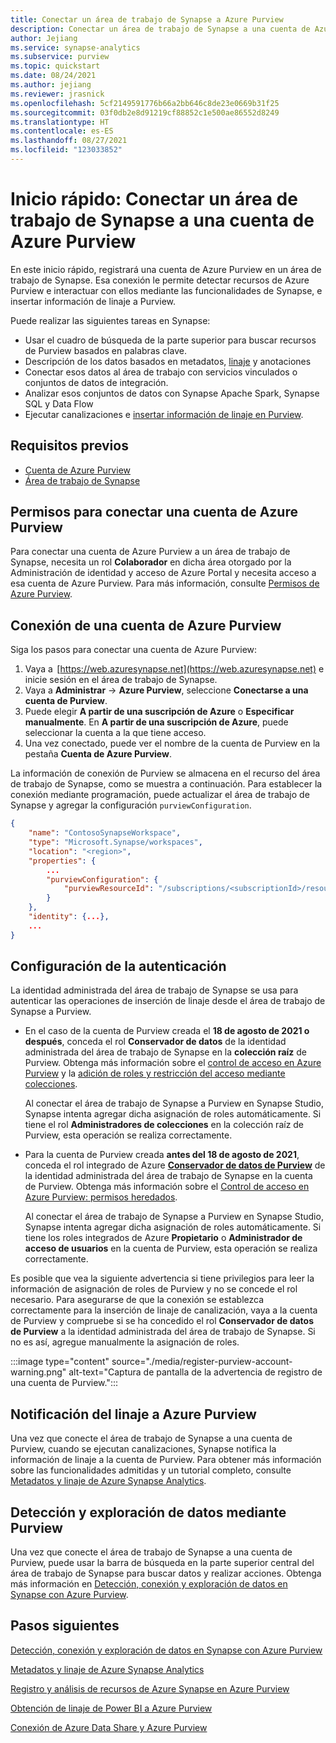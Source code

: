 ```yaml
---
title: Conectar un área de trabajo de Synapse a Azure Purview 
description: Conectar un área de trabajo de Synapse a una cuenta de Azure Purview.
author: Jejiang
ms.service: synapse-analytics
ms.subservice: purview
ms.topic: quickstart
ms.date: 08/24/2021
ms.author: jejiang
ms.reviewer: jrasnick
ms.openlocfilehash: 5cf2149591776b66a2bb646c8de23e0669b31f25
ms.sourcegitcommit: 03f0db2e8d91219cf88852c1e500ae86552d8249
ms.translationtype: HT
ms.contentlocale: es-ES
ms.lasthandoff: 08/27/2021
ms.locfileid: "123033852"
---
```

# <a name="quickstartconnect-a-synapse-workspace-to-an-azure-purview-account"></a>Inicio rápido: Conectar un área de trabajo de Synapse a una cuenta de Azure Purview

En este inicio rápido, registrará una cuenta de Azure Purview en un área de trabajo de Synapse. Esa conexión le permite detectar recursos de Azure Purview e interactuar con ellos mediante las funcionalidades de Synapse, e insertar información de linaje a Purview.

Puede realizar las siguientes tareas en Synapse:
- Usar el cuadro de búsqueda de la parte superior para buscar recursos de Purview basados en palabras clave. 
- Descripción de los datos basados en metadatos, [linaje](../../purview/catalog-lineage-user-guide.md) y anotaciones 
- Conectar esos datos al área de trabajo con servicios vinculados o conjuntos de datos de integración. 
- Analizar esos conjuntos de datos con Synapse Apache Spark, Synapse SQL y Data Flow 
- Ejecutar canalizaciones e [insertar información de linaje en Purview](../../purview/how-to-lineage-azure-synapse-analytics.md).

## <a name="prerequisites"></a>Requisitos previos 
- [Cuenta de Azure Purview](../../purview/create-catalog-portal.md) 
- [Área de trabajo de Synapse](../quickstart-create-workspace.md) 

## <a name="permissions-for-connecting-an-azure-purview-account"></a>Permisos para conectar una cuenta de Azure Purview 

Para conectar una cuenta de Azure Purview a un área de trabajo de Synapse, necesita un rol **Colaborador** en dicha área otorgado por la Administración de identidad y acceso de Azure Portal y necesita acceso a esa cuenta de Azure Purview. Para más información, consulte [Permisos de Azure Purview](../../purview/catalog-permissions.md).

## <a name="connect-an-azure-purview-account"></a>Conexión de una cuenta de Azure Purview  

Siga los pasos para conectar una cuenta de Azure Purview:

1. Vaya a  [https://web.azuresynapse.net](https://web.azuresynapse.net) e inicie sesión en el área de trabajo de Synapse. 
2. Vaya a **Administrar** -> **Azure Purview**, seleccione **Conectarse a una cuenta de Purview**.
3. Puede elegir **A partir de una suscripción de Azure** o **Especificar manualmente**. En **A partir de una suscripción de Azure**, puede seleccionar la cuenta a la que tiene acceso.
4. Una vez conectado, puede ver el nombre de la cuenta de Purview en la pestaña **Cuenta de Azure Purview**. 

La información de conexión de Purview se almacena en el recurso del área de trabajo de Synapse, como se muestra a continuación. Para establecer la conexión mediante programación, puede actualizar el área de trabajo de Synapse y agregar la configuración `purviewConfiguration`.

```json
{
    "name": "ContosoSynapseWorkspace",
    "type": "Microsoft.Synapse/workspaces",
    "location": "<region>",
    "properties": {
        ...
        "purviewConfiguration": {
            "purviewResourceId": "/subscriptions/<subscriptionId>/resourceGroups/<resourceGroupname>/providers/Microsoft.Purview/accounts/<PurviewAccountName>"
        }
    },
    "identity": {...},
    ...
}
```

## <a name="set-up-authentication"></a>Configuración de la autenticación

La identidad administrada del área de trabajo de Synapse se usa para autenticar las operaciones de inserción de linaje desde el área de trabajo de Synapse a Purview.

- En el caso de la cuenta de Purview creada el **18 de agosto de 2021 o después**, conceda el rol **Conservador de datos** de la identidad administrada del área de trabajo de Synapse en la **colección raíz** de Purview. Obtenga más información sobre el [control de acceso en Azure Purview](../../purview/catalog-permissions.md) y la [adición de roles y restricción del acceso mediante colecciones](../../purview/how-to-create-and-manage-collections.md#add-roles-and-restrict-access-through-collections).

    Al conectar el área de trabajo de Synapse a Purview en Synapse Studio, Synapse intenta agregar dicha asignación de roles automáticamente. Si tiene el rol **Administradores de colecciones** en la colección raíz de Purview, esta operación se realiza correctamente.

- Para la cuenta de Purview creada **antes del 18 de agosto de 2021**, conceda el rol integrado de Azure [**Conservador de datos de Purview**](../../role-based-access-control/built-in-roles.md#purview-data-curator) de la identidad administrada del área de trabajo de Synapse en la cuenta de Purview. Obtenga más información sobre el [Control de acceso en Azure Purview: permisos heredados](../../purview/catalog-permissions.md#legacy-permission-guide).

    Al conectar el área de trabajo de Synapse a Purview en Synapse Studio, Synapse intenta agregar dicha asignación de roles automáticamente. Si tiene los roles integrados de Azure **Propietario** o **Administrador de acceso de usuarios** en la cuenta de Purview, esta operación se realiza correctamente.

Es posible que vea la siguiente advertencia si tiene privilegios para leer la información de asignación de roles de Purview y no se concede el rol necesario. Para asegurarse de que la conexión se establezca correctamente para la inserción de linaje de canalización, vaya a la cuenta de Purview y compruebe si se ha concedido el rol **Conservador de datos de Purview** a la identidad administrada del área de trabajo de Synapse. Si no es así, agregue manualmente la asignación de roles.

:::image type="content" source="./media/register-purview-account-warning.png" alt-text="Captura de pantalla de la advertencia de registro de una cuenta de Purview.":::

## <a name="report-lineage-to-azure-purview"></a>Notificación del linaje a Azure Purview

Una vez que conecte el área de trabajo de Synapse a una cuenta de Purview, cuando se ejecutan canalizaciones, Synapse notifica la información de linaje a la cuenta de Purview. Para obtener más información sobre las funcionalidades admitidas y un tutorial completo, consulte [Metadatos y linaje de Azure Synapse Analytics](../../purview/how-to-lineage-azure-synapse-analytics.md).

## <a name="discover-and-explore-data-using-purview"></a>Detección y exploración de datos mediante Purview

Una vez que conecte el área de trabajo de Synapse a una cuenta de Purview, puede usar la barra de búsqueda en la parte superior central del área de trabajo de Synapse para buscar datos y realizar acciones. Obtenga más información en [Detección, conexión y exploración de datos en Synapse con Azure Purview](how-to-discover-connect-analyze-azure-purview.md).

## <a name="nextsteps"></a>Pasos siguientes 

[Detección, conexión y exploración de datos en Synapse con Azure Purview](how-to-discover-connect-analyze-azure-purview.md)

[Metadatos y linaje de Azure Synapse Analytics](../../purview/how-to-lineage-azure-synapse-analytics.md)

[Registro y análisis de recursos de Azure Synapse en Azure Purview](../../purview/register-scan-azure-synapse-analytics.md)

[Obtención de linaje de Power BI a Azure Purview](../../purview/how-to-lineage-powerbi.md)

[Conexión de Azure Data Share y Azure Purview](../../purview/how-to-link-azure-data-share.md)